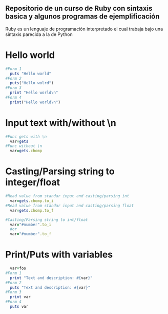 ## Repositorio de un curso de Ruby con sintaxis basica y algunos programas de ejemplificación ##

Ruby es un lenguaje de programación interpretado el cual trabaja bajo una sintaxis parecida a la de Python

# Hello world #
```ruby
#Form 1
  puts "Hello world"
#Form 2
  puts("Hello wolrd")
#Form 3
  print "Hello world\n"
#Form 4
  print("Hello world\n")
```

# Input text with/without \n #
```ruby
#Func gets with \n
  var=gets
#Func without \n
  var=gets.chomp
```
# Casting/Parsing string to integer/float #
```ruby
#Read value from standar input and casting/parsing int
  var=gets.chomp.to_i
#Read value from standar input and casting/parsing float
  var=gets.chomp.to_f

#Casting/Parsing string to int/float
  var="#number".to_i
  #or
  var="#number".to_f
```
# Print/Puts with variables #
```ruby
  var=foo
#Form 1
  print "Text and description: #{var}"
#Form 2
  puts "Text and description: #{var}"
#Form 3
  print var
#Form 4
  puts var
```
